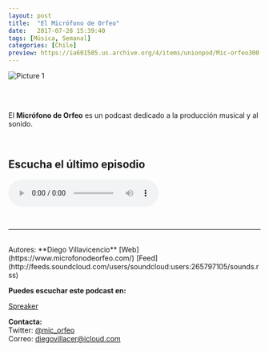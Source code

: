 ```yaml
---
layout: post
title:  "El Micrófono de Orfeo"
date:   2017-07-28 15:39:40
tags: [Música, Semanal]
categories: [Chile]
preview: https://ia601505.us.archive.org/4/items/unionpod/Mic-orfeo300.png 
---
```


![Picture 1](https://ia601505.us.archive.org/4/items/unionpod/Mic-orfeo400.png)  

<br/>  
<br/>

El **Micrófono de Orfeo** es un podcast dedicado a la producción musical y al sonido.  

<br/>

## Escucha el último episodio  


<!--reproductor-feed=http://feeds.soundcloud.com/users/soundcloud:users:265797105/sounds.rss-->
<!--reproductor-start-->
<audio id="audio" preload="auto" controls="" src="http://feeds.soundcloud.com/stream/337765808-diegovillacer-la-musica-y-la-belleza-con-herna-freiberg.mp3"></audio>
<!--reproductor-end-->

<br>


_ _ _  

<br>  
Autores: **Diego Villavicencio**  
[Web](https://www.microfonodeorfeo.com/)  
[Feed](http://feeds.soundcloud.com/users/soundcloud:users:265797105/sounds.rss)

**Puedes escuchar este podcast en:**  

[Spreaker](https://www.spreaker.com/user/diegovillacer1)


**Contacta:**  
Twitter: [@mic_orfeo](https://twitter.com/mic_orfeo)   
Correo:  diegovillacer@icloud.com







